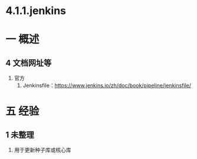 # 4.1.1.jenkins

# 一 概述
## 4 文档网址等
1. 官方
    1. Jenkinsfile：https://www.jenkins.io/zh/doc/book/pipeline/jenkinsfile/

# 五 经验
## 1 未整理
1. 用于更新种子库或核心库